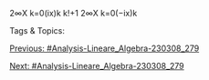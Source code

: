 2∞X
k=0(ix)k
k!+1
2∞X
k=0(−ix)k

   Tags & Topics:
   

[Previous: #Analysis-Lineare_Algebra-230308_279](Analysis-Lineare_Algebra-230308_279.md)

[Next: #Analysis-Lineare_Algebra-230308_279](Analysis-Lineare_Algebra-230308_279.md)